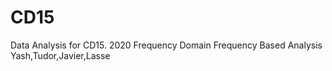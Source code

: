# CD15
Data Analysis for CD15. 2020
Frequency Domain
Frequency Based Analysis
Yash,Tudor,Javier,Lasse
